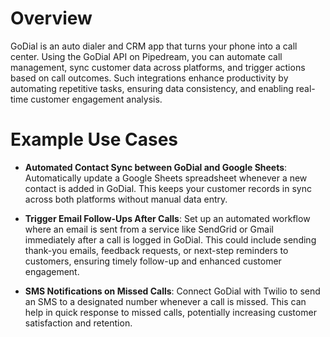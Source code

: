# Overview

GoDial is an auto dialer and CRM app that turns your phone into a call center. Using the GoDial API on Pipedream, you can automate call management, sync customer data across platforms, and trigger actions based on call outcomes. Such integrations enhance productivity by automating repetitive tasks, ensuring data consistency, and enabling real-time customer engagement analysis.

# Example Use Cases

- **Automated Contact Sync between GoDial and Google Sheets**: Automatically update a Google Sheets spreadsheet whenever a new contact is added in GoDial. This keeps your customer records in sync across both platforms without manual data entry.

- **Trigger Email Follow-Ups After Calls**: Set up an automated workflow where an email is sent from a service like SendGrid or Gmail immediately after a call is logged in GoDial. This could include sending thank-you emails, feedback requests, or next-step reminders to customers, ensuring timely follow-up and enhanced customer engagement.

- **SMS Notifications on Missed Calls**: Connect GoDial with Twilio to send an SMS to a designated number whenever a call is missed. This can help in quick response to missed calls, potentially increasing customer satisfaction and retention.
